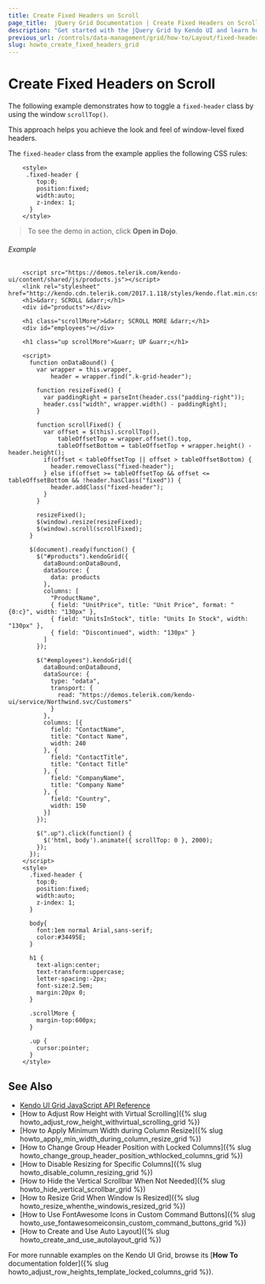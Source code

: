```yaml
---
title: Create Fixed Headers on Scroll
page_title:  jQuery Grid Documentation | Create Fixed Headers on Scroll | Kendo UI
description: "Get started with the jQuery Grid by Kendo UI and learn how to create fixed headers on scroll in the widget."
previous_url: /controls/data-management/grid/how-to/Layout/fixed-headers-grid
slug: howto_create_fixed_headers_grid
---
```


# Create Fixed Headers on Scroll

The following example demonstrates how to toggle a `fixed-header` class by using the window `scrollTop()`.

This approach helps you achieve the look and feel of window-level fixed headers.

The `fixed-header` class from the example applies the following CSS rules:

```
    <style>
     .fixed-header {
        top:0;
        position:fixed;
        width:auto;
        z-index: 1;
      }
    </style>
```

> To see the demo in action, click **Open in Dojo**.

###### Example

```dojo
    <script src="https://demos.telerik.com/kendo-ui/content/shared/js/products.js"></script>
    <link rel="stylesheet" href="http://kendo.cdn.telerik.com/2017.1.118/styles/kendo.flat.min.css"/>
    <h1>&darr; SCROLL &darr;</h1>
    <div id="products"></div>

    <h1 class="scrollMore">&darr; SCROLL MORE &darr;</h1>
    <div id="employees"></div>

    <h1 class="up scrollMore">&uarr; UP &uarr;</h1>

    <script>
      function onDataBound() {
        var wrapper = this.wrapper,
            header = wrapper.find(".k-grid-header");

        function resizeFixed() {
          var paddingRight = parseInt(header.css("padding-right"));
          header.css("width", wrapper.width() - paddingRight);
        }

        function scrollFixed() {
          var offset = $(this).scrollTop(),
              tableOffsetTop = wrapper.offset().top,
              tableOffsetBottom = tableOffsetTop + wrapper.height() - header.height();
          if(offset < tableOffsetTop || offset > tableOffsetBottom) {
            header.removeClass("fixed-header");
          } else if(offset >= tableOffsetTop && offset <= tableOffsetBottom && !header.hasClass("fixed")) {
            header.addClass("fixed-header");
          }
        }

        resizeFixed();
        $(window).resize(resizeFixed);
        $(window).scroll(scrollFixed);
      }

      $(document).ready(function() {
        $("#products").kendoGrid({
          dataBound:onDataBound,
          dataSource: {
            data: products
          },
          columns: [
            "ProductName",
            { field: "UnitPrice", title: "Unit Price", format: "{0:c}", width: "130px" },
            { field: "UnitsInStock", title: "Units In Stock", width: "130px" },
            { field: "Discontinued", width: "130px" }
          ]
        });

        $("#employees").kendoGrid({
          dataBound:onDataBound,
          dataSource: {
            type: "odata",
            transport: {
              read: "https://demos.telerik.com/kendo-ui/service/Northwind.svc/Customers"
            }
          },
          columns: [{
            field: "ContactName",
            title: "Contact Name",
            width: 240
          }, {
            field: "ContactTitle",
            title: "Contact Title"
          }, {
            field: "CompanyName",
            title: "Company Name"
          }, {
            field: "Country",
            width: 150
          }]
        });

        $(".up").click(function() {
          $('html, body').animate({ scrollTop: 0 }, 2000);
        });
      });
    </script>
    <style>
      .fixed-header {
        top:0;
        position:fixed;
        width:auto;
        z-index: 1;
      }

      body{
        font:1em normal Arial,sans-serif;
        color:#34495E;
      }

      h1 {
        text-align:center;
        text-transform:uppercase;
        letter-spacing:-2px;
        font-size:2.5em;
        margin:20px 0;
      }

      .scrollMore {
        margin-top:600px;
      }

      .up {
        cursor:pointer;
      }
    </style>
```

## See Also

* [Kendo UI Grid JavaScript API Reference](/api/javascript/ui/grid)
* [How to Adjust Row Height with Virtual Scrolling]({% slug howto_adjust_row_height_withvirtual_scrolling_grid %})
* [How to Apply Minimum Width during Column Resize]({% slug howto_apply_min_width_during_column_resize_grid %})
* [How to Change Group Header Position with Locked Columns]({% slug howto_change_group_header_position_wthlocked_columns_grid %})
* [How to Disable Resizing for Specific Columns]({% slug howto_disable_column_resizing_grid %})
* [How to Hide the Vertical Scrollbar When Not Needed]({% slug howto_hide_vertical_scrollbar_grid %})
* [How to Resize Grid When Window Is Resized]({% slug howto_resize_whenthe_windowis_resized_grid %})
* [How to Use FontAwesome Icons in Custom Command Buttons]({% slug howto_use_fontawesomeiconsin_custom_command_buttons_grid %})
* [How to Create and Use Auto Layout]({% slug howto_create_and_use_autolayout_grid %})

For more runnable examples on the Kendo UI Grid, browse its [**How To** documentation folder]({% slug howto_adjust_row_heights_template_locked_columns_grid %}).
